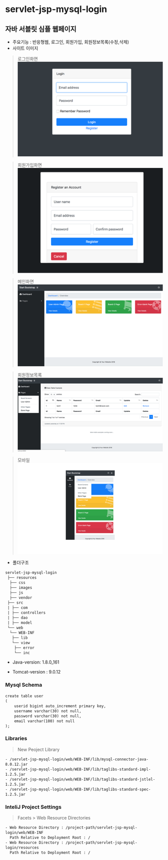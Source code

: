 # servlet-jsp-mysql-login
## 자바 서블릿 심플 웹페이지
 - 주요기능 : 반응형웹, 로그인, 회원가입, 회원정보목록(수정,삭제)
 - 사이트 이미지
  > 로그인화면
  ![ex_screenshot](/resources/login.png)
  
  > 회원가입화면
  ![ex_screenshot](/resources/register.png)
  
  > 메인화면
  ![ex_screenshot](/resources/main.png)
  
  > 회원정보목록
  ![ex_screenshot](/resources/userList.png)
  
  > 모바일
  ![ex_screenshot](/resources/mobile.png)
 
 - 폴더구조  
 
 ```
 servlet-jsp-mysql-login
  ├── resources
   ├── css
   ├── images
   ├── js
   ├── vendor
  ├── src
  | ├── com 
  | ├── controllers
  | ├── dao
  | ├── model
  └── web
   └── WEB-INF
    ├── lib
    └── view
     ├── error
     └── inc
 ```

- Java-version: 1.8.0_161

- Tomcat-version : 9.0.12

### Mysql Schema
```
create table user
(
	userid bigint auto_increment primary key,
	username varchar(30) not null,
	password varchar(30) not null,
	email varchar(100) not null
);
```

### Libraries
 > New Peoject Library
 
 ```
 - /servlet-jsp-mysql-login/web/WEB-INF/lib/mysql-connector-java-8.0.12.jar
 - /servlet-jsp-mysql-login/web/WEB-INF/lib/taglibs-standard-impl-1.2.5.jar
 - /servlet-jsp-mysql-login/web/WEB-INF/lib/taglibs-standard-jstlel-1.2.5.jar
 - /servlet-jsp-mysql-login/web/WEB-INF/lib/taglibs-standard-spec-1.2.5.jar
 ```

### InteliJ Project Settings
 > Facets > Web Resource Directories

 ```
 - Web Resource Directory : /project-path/servlet-jsp-mysql-login/web/WEB-INF
   Path Relative to Deployment Root : /
 - Web Resource Directory : /project-path/servlet-jsp-mysql-login/resources
   Path Relative to Deployment Root : /
 ```
